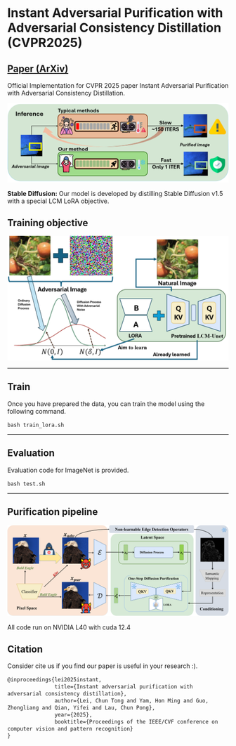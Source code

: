 # Instant Adversarial Purification with Adversarial Consistency Distillation (CVPR2025)
## [Paper (ArXiv)](https://arxiv.org/abs/2408.17064) 

Official Implementation for CVPR 2025 paper Instant Adversarial Purification with Adversarial Consistency Distillation.

![teaser](asset/teaser.png)


**Stable Diffusion:** Our model is developed by distilling Stable Diffusion v1.5 with a special LCM LoRA objective.
## Training objective
![obj](asset/pipeline_l.png)

---
## Train
Once you have prepared the data, you can train the model using the following command. 

```
bash train_lora.sh
```
---
## Evaluation
Evaluation code for ImageNet is provided.

```
bash test.sh
```
---
## Purification pipeline
![more](asset/pipeline_r.png)

All code run on NVIDIA L40 with cuda 12.4

## Citation
Consider cite us if you find our paper is useful in your research :).
```
@inproceedings{lei2025instant,
               title={Instant adversarial purification with adversarial consistency distillation},
               author={Lei, Chun Tong and Yam, Hon Ming and Guo, Zhongliang and Qian, Yifei and Lau, Chun Pong},
               year={2025},
               booktitle={Proceedings of the IEEE/CVF conference on computer vision and pattern recognition}
}
```
